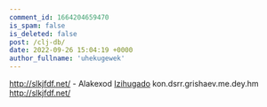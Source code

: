 ```yaml
---
comment_id: 1664204659470
is_spam: false
is_deleted: false
post: /clj-db/
date: 2022-09-26 15:04:19 +0000
author_fullname: 'uhekugewek'
---
```


http://slkjfdf.net/ - Alakexod <a href="http://slkjfdf.net/">Izihugado</a> kon.dsrr.grishaev.me.dey.hm http://slkjfdf.net/
